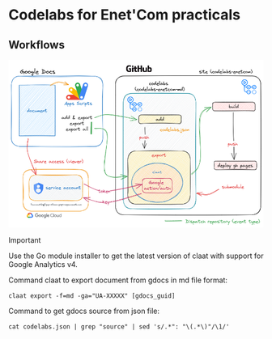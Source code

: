 # Codelabs for Enet'Com practicals

## Workflows

![A diagra than explain the workflows and how they're dispated between repositories and Google document](assets/enectcom-codelabs_workflows_v1.png)

>[!important]
>
> Use the Go module installer to get the latest version of claat with support for Google Analytics v4.

Command claat to export document from gdocs in md file format:

```shell
claat export -f=md -ga="UA-XXXXX" [gdocs_guid]
```

Command to get gdocs source from json file:

```shell
cat codelabs.json | grep "source" | sed 's/.*": "\(.*\)"/\1/'
```
